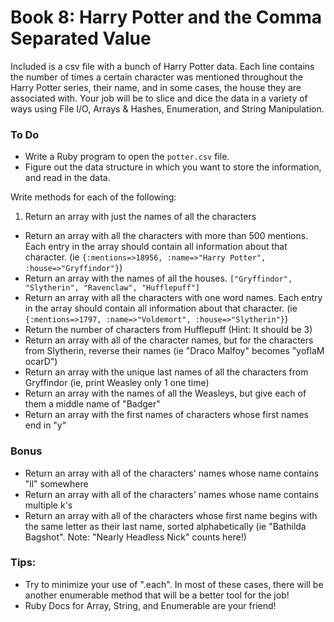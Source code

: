# Book 8: Harry Potter and the Comma Separated Value

Included is a csv file with a bunch of Harry Potter data. Each line contains the number of times a certain character was mentioned throughout the Harry Potter series, their name, and in some cases, the house they are associated with. Your job will be to slice and dice the data in a variety of ways using File I/O, Arrays & Hashes, Enumeration, and String Manipulation.

### To Do

* Write a Ruby program to open the `potter.csv` file.
* Figure out the data structure in which you want to store the information, and read in the data.

Write methods for each of the following:

1. Return an array with just the names of all the characters
* Return an array with all the characters with more than 500 mentions. Each entry in the array should contain all information about that character. (ie `{:mentions=>18956, :name=>"Harry Potter", :house=>"Gryffindor"}`)
* Return an array with the names of all the houses. `["Gryffindor", "Slytherin", "Ravenclaw", "Hufflepuff"]`
* Return an array with all the characters with one word names. Each entry in the array should contain all information about that character. (ie `{:mentions=>1797, :name=>"Voldemort", :house=>"Slytherin"}`)
* Return the number of characters from Hufflepuff (Hint: It should be 3)
* Return an array with all of the character names, but for the characters from Slytherin, reverse their names (ie "Draco Malfoy" becomes "yoflaM ocarD")
* Return an array with the unique last names of all the characters from Gryffindor (ie, print Weasley only 1 one time)
* Return an array with the names of all the Weasleys, but give each of them a middle name of "Badger"
* Return an array with the first names of characters whose first names end in "y"

### Bonus

* Return an array with all of the characters' names whose name contains "ll" somewhere
* Return an array with all of the characters' names whose name contains multiple k's
* Return an array with all of the characters whose first name begins with the same letter as their last name, sorted alphabetically (ie "Bathilda Bagshot". Note: "Nearly Headless Nick" counts here!)

### Tips:
* Try to minimize your use of ".each". In most of these cases, there will be another enumerable method that will be a better tool for the job!
* Ruby Docs for Array, String, and Enumerable are your friend!
